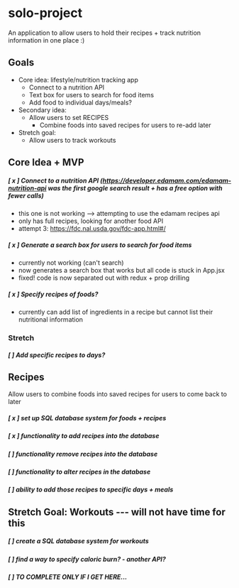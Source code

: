 # solo-project
An application to allow users to hold their recipes + track nutrition information in one place :)

## Goals
- Core idea: lifestyle/nutrition tracking app
    - Connect to a nutrition API
    - Text box for users to search for food items
    - Add food to individual days/meals?
- Secondary idea:
    - Allow users to set RECIPES
        - Combine foods into saved recipes for users to re-add later
- Stretch goal:
    - Allow users to track workouts

## Core Idea + MVP
##### [ x ] Connect to a nutrition API (https://developer.edamam.com/edamam-nutrition-api was the first google search result + has a free option with fewer calls)  
- this one is not working --> attempting to use the edamam recipes api
- only has full recipes, looking for another food API
- attempt 3: https://fdc.nal.usda.gov/fdc-app.html#/   
##### [ x ] Generate a search box for users to search for food items  
- currently not working (can't search)
- now generates a search box that works but all code is stuck in App.jsx
- fixed! code is now separated out with redux + prop drilling  
##### [ x ] Specify recipes of foods?  
- currently can add list of ingredients in a recipe but cannot list their nutritional information  

### Stretch  
##### [ ] Add specific recipes to days?  

## Recipes
Allow users to combine foods into saved recipes for users to come back to later  
##### [ x ] set up SQL database system for foods + recipes  
##### [ x ] functionality to add recipes into the database  
##### [ ] functionality remove recipes into the database  
##### [ ] functionality to alter recipes in the database  
##### [ ] ability to add those recipes to specific days + meals  

## Stretch Goal: Workouts --- will not have time for this  
##### [ ] create a SQL database system for workouts  
##### [ ] find a way to specify caloric burn? - another API?  
##### [ ] TO COMPLETE ONLY IF I GET HERE...   
